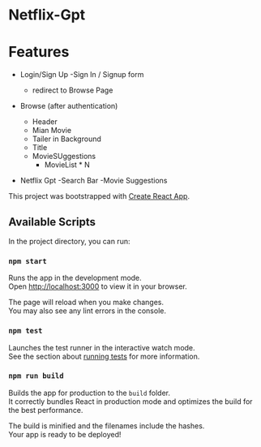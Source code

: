 # Netflix-Gpt

# Features

- Login/Sign Up
  -Sign In / Signup form

  - redirect to Browse Page

- Browse (after authentication)

  - Header
  - Mian Movie
  - Tailer in Background
  - Title
  - MovieSUggestions
    - MovieList \* N

- Netflix Gpt
  -Search Bar
  -Movie Suggestions

This project was bootstrapped with [Create React App](https://github.com/facebook/create-react-app).

## Available Scripts

In the project directory, you can run:

### `npm start`

Runs the app in the development mode.\
Open [http://localhost:3000](http://localhost:3000) to view it in your browser.

The page will reload when you make changes.\
You may also see any lint errors in the console.

### `npm test`

Launches the test runner in the interactive watch mode.\
See the section about [running tests](https://facebook.github.io/create-react-app/docs/running-tests) for more information.

### `npm run build`

Builds the app for production to the `build` folder.\
It correctly bundles React in production mode and optimizes the build for the best performance.

The build is minified and the filenames include the hashes.\
Your app is ready to be deployed!
